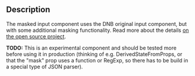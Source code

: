 ## Description

The masked input component uses the DNB original input component, but with some additional masking functionality. Read more about the details [on the open source project](github.com/sanniassin/react-input-mask).

**TODO:** This is an experimental component and should be tested more before using it in production (thinking of e.g. DerivedStateFromProps, or that the "mask" prop uses a function or RegExp, so there has to be build in a special type of JSON parser).
